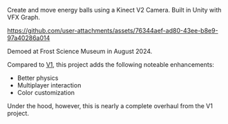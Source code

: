 Create and move energy balls using a Kinect V2 Camera. Built in Unity with VFX Graph.

https://github.com/user-attachments/assets/76344aef-ad80-43ee-b8e9-97a40286a014

Demoed at Frost Science Museum in August 2024.

Compared to [V1](https://github.com/arghhhhh/EnergyBall-V1), this project adds the following noteable enhancements:
* Better physics
* Multiplayer interaction
* Color customization

Under the hood, however, this is nearly a complete overhaul from the V1 project. 
